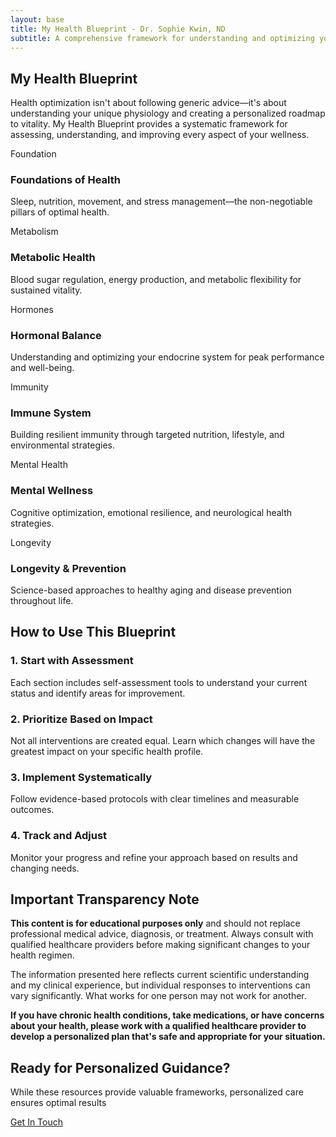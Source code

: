 ```yaml
---
layout: base
title: My Health Blueprint - Dr. Sophie Kwin, ND
subtitle: A comprehensive framework for understanding and optimizing your health.
---
```


<div class="content-section">

## My Health Blueprint

Health optimization isn't about following generic advice—it's about understanding your unique physiology and creating a personalized roadmap to vitality. My Health Blueprint provides a systematic framework for assessing, understanding, and improving every aspect of your wellness.

</div>

<div class="content-grid">

  <div class="card resource-card educational">
    <a href="/resources/my-health-blueprint/foundations/" style="text-decoration: none; color: inherit;">
      <div class="card-content">
        <div class="card-meta">Foundation</div>
        <h3>Foundations of Health</h3>
        <p>Sleep, nutrition, movement, and stress management—the non-negotiable pillars of optimal health.</p>
      </div>
    </a>
  </div>

  <div class="card resource-card premium-guides">
    <a href="/resources/my-health-blueprint/metabolic-health/" style="text-decoration: none; color: inherit;">
      <div class="card-content">
        <div class="card-meta">Metabolism</div>
        <h3>Metabolic Health</h3>
        <p>Blood sugar regulation, energy production, and metabolic flexibility for sustained vitality.</p>
      </div>
    </a>
  </div>

  <div class="card resource-card free-guides">
    <a href="/resources/my-health-blueprint/hormonal-balance/" style="text-decoration: none; color: inherit;">
      <div class="card-content">
        <div class="card-meta">Hormones</div>
        <h3>Hormonal Balance</h3>
        <p>Understanding and optimizing your endocrine system for peak performance and well-being.</p>
      </div>
    </a>
  </div>

  <div class="card resource-card affiliate-links">
    <a href="/resources/my-health-blueprint/immune-system/" style="text-decoration: none; color: inherit;">
      <div class="card-content">
        <div class="card-meta">Immunity</div>
        <h3>Immune System</h3>
        <p>Building resilient immunity through targeted nutrition, lifestyle, and environmental strategies.</p>
      </div>
    </a>
  </div>

  <div class="card resource-card recommended-products">
    <a href="/resources/my-health-blueprint/mental-wellness/" style="text-decoration: none; color: inherit;">
      <div class="card-content">
        <div class="card-meta">Mental Health</div>
        <h3>Mental Wellness</h3>
        <p>Cognitive optimization, emotional resilience, and neurological health strategies.</p>
      </div>
    </a>
  </div>

  <div class="card resource-card educational">
    <a href="/resources/my-health-blueprint/longevity/" style="text-decoration: none; color: inherit;">
      <div class="card-content">
        <div class="card-meta">Longevity</div>
        <h3>Longevity & Prevention</h3>
        <p>Science-based approaches to healthy aging and disease prevention throughout life.</p>
      </div>
    </a>
  </div>

</div>

<div class="content-section">

## How to Use This Blueprint

### 1. Start with Assessment
Each section includes self-assessment tools to understand your current status and identify areas for improvement.

### 2. Prioritize Based on Impact
Not all interventions are created equal. Learn which changes will have the greatest impact on your specific health profile.

### 3. Implement Systematically
Follow evidence-based protocols with clear timelines and measurable outcomes.

### 4. Track and Adjust
Monitor your progress and refine your approach based on results and changing needs.

</div>

<div class="content-section">

## Important Transparency Note

**This content is for educational purposes only** and should not replace professional medical advice, diagnosis, or treatment. Always consult with qualified healthcare providers before making significant changes to your health regimen.

The information presented here reflects current scientific understanding and my clinical experience, but individual responses to interventions can vary significantly. What works for one person may not work for another.

**If you have chronic health conditions, take medications, or have concerns about your health, please work with a qualified healthcare provider to develop a personalized plan that's safe and appropriate for your situation.**

</div>

<div class="cta-section">
  <h2>Ready for Personalized Guidance?</h2>
  <p>While these resources provide valuable frameworks, personalized care ensures optimal results</p>
  <a href="/contact/" class="btn">Get In Touch</a>
</div>